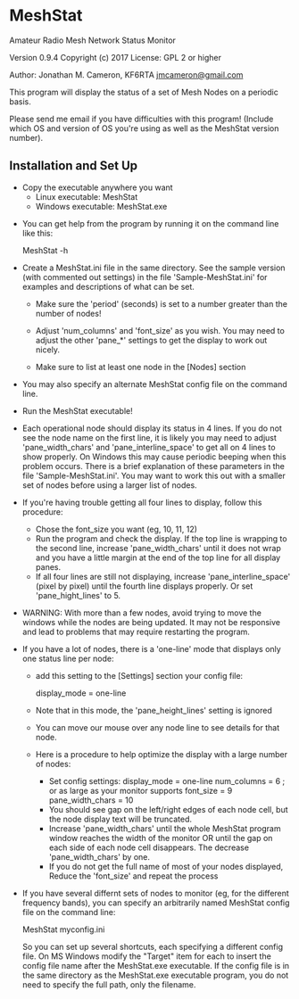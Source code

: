 MeshStat
========

Amateur Radio Mesh Network Status Monitor

Version 0.9.4
Copyright (c) 2017
License: GPL 2 or higher

Author: Jonathan M. Cameron, KF6RTA
        jmcameron@gmail.com

This program will display the status of a set of Mesh Nodes on a
periodic basis.

Please send me email if you have difficulties with this program!
(Include which OS and version of OS you're using as well as the
MeshStat version number).


Installation and Set Up
-----------------------

* Copy the executable anywhere you want
    * Linux executable:  MeshStat
    * Windows executable:  MeshStat.exe

- You can get help from the program by running it on the command
  line like this:

     MeshStat -h

- Create a MeshStat.ini file in the same directory.  See the sample
  version (with commented out settings) in the file 'Sample-MeshStat.ini'
  for examples and descriptions of what can be set.

    * Make sure the 'period' (seconds) is set to a number greater than
      the number of nodes!

    * Adjust 'num_columns' and 'font_size' as you wish.  You may
      need to adjust the other 'pane_*' settings to get the display
      to work out nicely.

    * Make sure to list at least one node in the [Nodes] section

- You may also specify an alternate MeshStat config file on the command
  line.

- Run the MeshStat executable!

- Each operational node should display its status in 4 lines.  If
  you do not see the node name on the first line, it is likely you
  may need to adjust 'pane_width_chars' and 'pane_interline_space'
  to get all on 4 lines to show properly. On Windows this may cause
  periodic beeping when this problem occurs.  There is a brief
  explanation of these parameters in the file 'Sample-MeshStat.ini'.
  You may want to work this out with a smaller set of nodes before
  using a larger list of nodes.

- If you're having trouble getting all four lines to display, follow
  this procedure:
    - Chose the font_size you want (eg, 10, 11, 12)
    - Run the program and check the display.  If the top line is
      wrapping to the second line, increase 'pane_width_chars' until
      it does not wrap and you have a little margin at the end of
      the top line for all display panes.
    - If all four lines are still not displaying, increase
      'pane_interline_space' (pixel by pixel) until the fourth line
      displays properly.  Or set 'pane_hight_lines' to 5.

- WARNING: With more than a few nodes, avoid trying to move the
  windows while the nodes are being updated.  It may not be
  responsive and lead to problems that may require restarting the
  program.

- If you have a lot of nodes, there is a 'one-line' mode that displays only
  one status line per node:

     - add this setting to the [Settings] section your config file:

          display_mode = one-line

     - Note that in this mode, the 'pane_height_lines' setting is ignored

     - You can move our mouse over any node line to see details for that node.

     - Here is a procedure to help optimize the display with a large number of
       nodes:
          - Set config settings:
               display_mode = one-line
               num_columns = 6          ; or as large as your monitor supports
	       font_size = 9
               pane_width_chars = 10
          - You should see gap on the left/right edges of each node cell,
            but the node display text will be truncated.
          - Increase 'pane_width_chars' until the whole MeshStat program
	    window reaches the width of the monitor OR until the gap on each
            side of each node cell disappears.  The decrease
            'pane_width_chars' by one.
          - If you do not get the full name of most of your nodes displayed,
            Reduce the 'font_size' and repeat the process
  
- If you have several differnt sets of nodes to monitor (eg, for the
  different frequency bands), you can specify an arbitrarily named
  MeshStat config file on the command line:

    MeshStat myconfig.ini

  So you can set up several shortcuts, each specifying a different config
  file.  On MS Windows modify the "Target" item for each to insert the config
  file name after the MeshStat.exe executable.  If the config file is in the
  same directory as the MeshStat.exe executable program, you do not need to
  specify the full path, only the filename.
